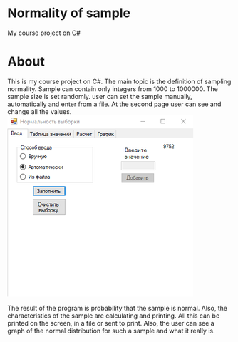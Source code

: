 # Normality of sample
 My course project on C#
# About
This is my course project on C#. The main topic is the definition of sampling normality. Sample can contain only integers from 1000 to 1000000. The sample size is set randomly. user can set the sample manually, automatically and enter from a file. At the second page user can see and change all the values.  
![alt text](screenshots/1.png "Описание будет тут")​

The result of the program is probability that the sample is normal. Also, the characteristics of the sample are calculating and printing. All this can be printed on the screen, in a file or sent to print.
Also, the user can see a graph of the normal distribution for such a sample and what it really is.
